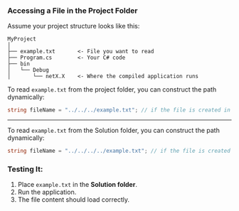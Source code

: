 ### **Accessing a File in the Project Folder**
Assume your project structure looks like this:

```
MyProject
│
├── example.txt       <- File you want to read
├── Program.cs        <- Your C# code
├── bin
│   └── Debug
│       └── netX.X    <- Where the compiled application runs
```

To read `example.txt` from the project folder, you can construct the path dynamically:
```csharp
string fileName = "../../../example.txt"; // if the file is created in the Project folder, where the .cs file is
```
---

To read `example.txt` from the Solution folder, you can construct the path dynamically:
```csharp
string fileName = "../../../../example.txt"; // if the file is created in the Solution, to be accessible to all projects inside
```
### Testing It:
1. Place `example.txt` in the **Solution folder**.
2. Run the application.
3. The file content should load correctly.
